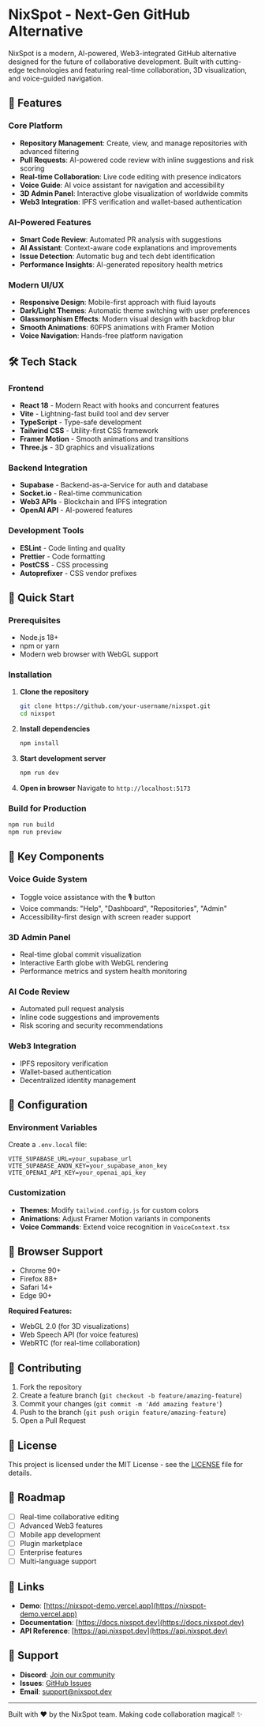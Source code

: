 # NixSpot - Next-Gen GitHub Alternative

NixSpot is a modern, AI-powered, Web3-integrated GitHub alternative designed for the future of collaborative development. Built with cutting-edge technologies and featuring real-time collaboration, 3D visualization, and voice-guided navigation.

## 🚀 Features

### Core Platform
- **Repository Management**: Create, view, and manage repositories with advanced filtering
- **Pull Requests**: AI-powered code review with inline suggestions and risk scoring
- **Real-time Collaboration**: Live code editing with presence indicators
- **Voice Guide**: AI voice assistant for navigation and accessibility
- **3D Admin Panel**: Interactive globe visualization of worldwide commits
- **Web3 Integration**: IPFS verification and wallet-based authentication

### AI-Powered Features
- **Smart Code Review**: Automated PR analysis with suggestions
- **AI Assistant**: Context-aware code explanations and improvements
- **Issue Detection**: Automatic bug and tech debt identification
- **Performance Insights**: AI-generated repository health metrics

### Modern UI/UX
- **Responsive Design**: Mobile-first approach with fluid layouts
- **Dark/Light Themes**: Automatic theme switching with user preferences
- **Glassmorphism Effects**: Modern visual design with backdrop blur
- **Smooth Animations**: 60FPS animations with Framer Motion
- **Voice Navigation**: Hands-free platform navigation

## 🛠️ Tech Stack

### Frontend
- **React 18** - Modern React with hooks and concurrent features
- **Vite** - Lightning-fast build tool and dev server
- **TypeScript** - Type-safe development
- **Tailwind CSS** - Utility-first CSS framework
- **Framer Motion** - Smooth animations and transitions
- **Three.js** - 3D graphics and visualizations

### Backend Integration
- **Supabase** - Backend-as-a-Service for auth and database
- **Socket.io** - Real-time communication
- **Web3 APIs** - Blockchain and IPFS integration
- **OpenAI API** - AI-powered features

### Development Tools
- **ESLint** - Code linting and quality
- **Prettier** - Code formatting
- **PostCSS** - CSS processing
- **Autoprefixer** - CSS vendor prefixes

## 🚀 Quick Start

### Prerequisites
- Node.js 18+ 
- npm or yarn
- Modern web browser with WebGL support

### Installation

1. **Clone the repository**
   ```bash
   git clone https://github.com/your-username/nixspot.git
   cd nixspot
   ```

2. **Install dependencies**
   ```bash
   npm install
   ```

3. **Start development server**
   ```bash
   npm run dev
   ```

4. **Open in browser**
   Navigate to `http://localhost:5173`

### Build for Production

```bash
npm run build
npm run preview
```

## 🎯 Key Components

### Voice Guide System
- Toggle voice assistance with the 🎙️ button
- Voice commands: "Help", "Dashboard", "Repositories", "Admin"
- Accessibility-first design with screen reader support

### 3D Admin Panel
- Real-time global commit visualization
- Interactive Earth globe with WebGL rendering
- Performance metrics and system health monitoring

### AI Code Review
- Automated pull request analysis
- Inline code suggestions and improvements
- Risk scoring and security recommendations

### Web3 Integration
- IPFS repository verification
- Wallet-based authentication
- Decentralized identity management

## 🔧 Configuration

### Environment Variables
Create a `.env.local` file:

```env
VITE_SUPABASE_URL=your_supabase_url
VITE_SUPABASE_ANON_KEY=your_supabase_anon_key
VITE_OPENAI_API_KEY=your_openai_api_key
```

### Customization
- **Themes**: Modify `tailwind.config.js` for custom colors
- **Animations**: Adjust Framer Motion variants in components
- **Voice Commands**: Extend voice recognition in `VoiceContext.tsx`

## 📱 Browser Support

- Chrome 90+
- Firefox 88+
- Safari 14+
- Edge 90+

**Required Features:**
- WebGL 2.0 (for 3D visualizations)
- Web Speech API (for voice features)
- WebRTC (for real-time collaboration)

## 🤝 Contributing

1. Fork the repository
2. Create a feature branch (`git checkout -b feature/amazing-feature`)
3. Commit your changes (`git commit -m 'Add amazing feature'`)
4. Push to the branch (`git push origin feature/amazing-feature`)
5. Open a Pull Request

## 📄 License

This project is licensed under the MIT License - see the [LICENSE](LICENSE) file for details.

## 🌟 Roadmap

- [ ] Real-time collaborative editing
- [ ] Advanced Web3 features
- [ ] Mobile app development
- [ ] Plugin marketplace
- [ ] Enterprise features
- [ ] Multi-language support

## 🔗 Links

- **Demo**: [https://nixspot-demo.vercel.app](https://nixspot-demo.vercel.app)
- **Documentation**: [https://docs.nixspot.dev](https://docs.nixspot.dev)
- **API Reference**: [https://api.nixspot.dev](https://api.nixspot.dev)

## 💬 Support

- **Discord**: [Join our community](https://discord.gg/nixspot)
- **Issues**: [GitHub Issues](https://github.com/your-username/nixspot/issues)
- **Email**: support@nixspot.dev

---

Built with ❤️ by the NixSpot team. Making code collaboration magical! ✨